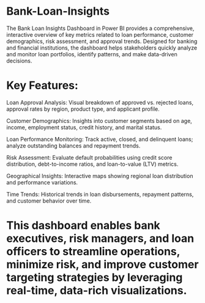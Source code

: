 # Bank-Loan-Insights
The Bank Loan Insights Dashboard in Power BI provides a comprehensive, interactive overview of key metrics related to loan performance, customer demographics, risk assessment, and approval trends. Designed for banking and financial institutions, the dashboard helps stakeholders quickly analyze and monitor loan portfolios, identify patterns, and make data-driven decisions.

# Key Features:

Loan Approval Analysis: Visual breakdown of approved vs. rejected loans, approval rates by region, product type, and applicant profile.

Customer Demographics: Insights into customer segments based on age, income, employment status, credit history, and marital status.

Loan Performance Monitoring: Track active, closed, and delinquent loans; analyze outstanding balances and repayment trends.

Risk Assessment: Evaluate default probabilities using credit score distribution, debt-to-income ratios, and loan-to-value (LTV) metrics.

Geographical Insights: Interactive maps showing regional loan distribution and performance variations.

Time Trends: Historical trends in loan disbursements, repayment patterns, and customer behavior over time.

# This dashboard enables bank executives, risk managers, and loan officers to streamline operations, minimize risk, and improve customer targeting strategies by leveraging real-time, data-rich visualizations.
